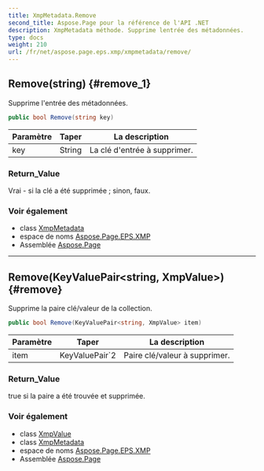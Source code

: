 ```yaml
---
title: XmpMetadata.Remove
second_title: Aspose.Page pour la référence de l'API .NET
description: XmpMetadata méthode. Supprime lentrée des métadonnées.
type: docs
weight: 210
url: /fr/net/aspose.page.eps.xmp/xmpmetadata/remove/
---
```

## Remove(string) {#remove_1}

Supprime l'entrée des métadonnées.

```csharp
public bool Remove(string key)
```

| Paramètre | Taper | La description |
| --- | --- | --- |
| key | String | La clé d'entrée à supprimer. |

### Return_Value

Vrai - si la clé a été supprimée ; sinon, faux.

### Voir également

* class [XmpMetadata](../)
* espace de noms [Aspose.Page.EPS.XMP](../../xmpmetadata/)
* Assemblée [Aspose.Page](../../../)

---

## Remove(KeyValuePair&lt;string, XmpValue&gt;) {#remove}

Supprime la paire clé/valeur de la collection.

```csharp
public bool Remove(KeyValuePair<string, XmpValue> item)
```

| Paramètre | Taper | La description |
| --- | --- | --- |
| item | KeyValuePair`2 | Paire clé/valeur à supprimer. |

### Return_Value

true si la paire a été trouvée et supprimée.

### Voir également

* class [XmpValue](../../xmpvalue/)
* class [XmpMetadata](../)
* espace de noms [Aspose.Page.EPS.XMP](../../xmpmetadata/)
* Assemblée [Aspose.Page](../../../)


